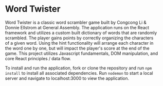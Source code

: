 # Word Twister
Word Twister is a classic word scrambler game built by Congcong Li & Donnie Ellstrom at General Assembly. The application runs on the React framework and utilizes a custom built dictionary of words that are randomly scrambled. The player gains points by correctly organizing the characters of a given word. Using the hint functionality will arrange each character in the word one by one, but will impact the player's score at the end of the game. This project utilizes Javascript fundamentals, DOM manipulation, and core React principles / data flow.

To install and run the application, fork or clone the repository and run `npm install` to install all associated dependencies.
Run `nodemon` to start a local server and navigate to localhost:3000 to view the application.


